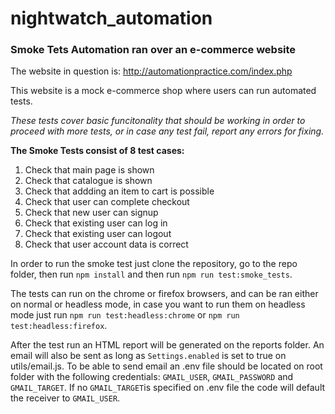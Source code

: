 # nightwatch_automation

### Smoke Tets Automation ran over an e-commerce website
The website in question is: http://automationpractice.com/index.php

This website is a mock e-commerce shop where users can run automated tests.


_These tests cover basic funcitonality that should be working in order 
to proceed with more tests, or in case any test fail, report any errors for fixing._

__The Smoke Tests consist of 8 test cases:__

1. Check that main page is shown
2. Check that catalogue is shown
3. Check that addding an item to cart is possible
4. Check that user can complete checkout
5. Check that new user can signup
6. Check that existing user can log in
7. Check that existing user can logout
8. Check that user account data is correct

In order to run the smoke test just clone the repository, go to the repo folder, then run `npm install` 
and then run `npm run test:smoke_tests`.

The tests can run on the chrome or firefox browsers, and can be ran either on normal or headless mode, in case you want to run them
on headless mode just run `npm run test:headless:chrome` or `npm run test:headless:firefox`.


After the test run an HTML report will be generated on the reports folder.
An email will also be sent as long as `Settings.enabled` is set to true on utils/email.js. 
To be able to send email an .env file should be located on root folder with the following credentials: `GMAIL_USER`, `GMAIL_PASSWORD` and `GMAIL_TARGET`. If no `GMAIL_TARGET`is specified on .env file the code will default the receiver to `GMAIL_USER`.


